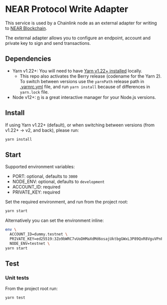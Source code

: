 # NEAR Protocol Write Adapter

This service is used by a Chainlink node as an external adapter for writing to [NEAR Blockchain](https://near.org/).

The external adapter allows you to configure an endpoint, account and private key to sign and send transactions.

## Dependencies

- Yarn v1.22+: You will need to have [Yarn v1.22+ installed](https://yarnpkg.com/getting-started/install) locally.
  - This repo also activates the Berry release (codename for the Yarn 2). To switch between versions use the `yarnPath` release path in [.yarnrc.yml](.yarnrc.yml) file, and run `yarn install` because of differences in `yarn.lock` file.
- Node v12+: [n](https://github.com/tj/n) is a great interactive manager for your Node.js versions.

## Install

If using Yarn v1.22+ (default), or when switching between versions (from v1.22+ -> v2, and back), please run:

```bash
yarn install
```

## Start

Supported environment variables:

- PORT: optional, defaults to `3000`
- NODE_ENV: optional, defaults to `development`
- ACCOUNT_ID: required
- PRIVATE_KEY: required

Set the required environment, and run from the project root:

```bash
yarn start
```

Alternatively you can set the environment inline:

```bash
env \
  ACCOUNT_ID=dummy.testnet \
  PRIVATE_KEY=ed25519:3Zo9bWRC7vUoDHMaXdMd6osajUktbgGWxL3P89QxR8VguVPnFa7BXd5brw6tBa6RASn8YCVjPgkhpujnorCF7FR2 \
  NODE_ENV=testnet \
yarn start
```

## Test

### Unit tests

From the project root run:

```bash
yarn test
```

